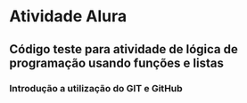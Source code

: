 # Atividade Alura

## Código teste para atividade de lógica de programação usando funções e listas

### Introdução a utilização do GIT e GitHub
